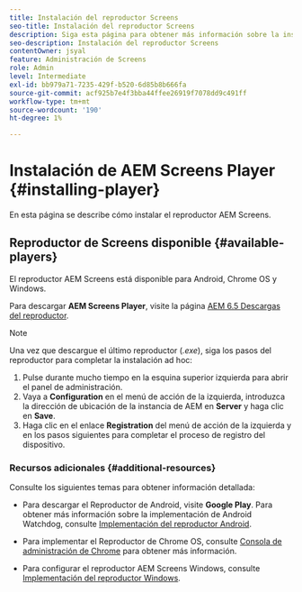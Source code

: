 ```yaml
---
title: Instalación del reproductor Screens
seo-title: Instalación del reproductor Screens
description: Siga esta página para obtener más información sobre la instalación del reproductor AEM Screens disponible.
seo-description: Instalación del reproductor Screens
contentOwner: jsyal
feature: Administración de Screens
role: Admin
level: Intermediate
exl-id: bb979a71-7235-429f-b520-6d85b8b666fa
source-git-commit: acf925b7e4f3bba44ffee26919f7078dd9c491ff
workflow-type: tm+mt
source-wordcount: '190'
ht-degree: 1%

---
```


# Instalación de AEM Screens Player {#installing-player}

En esta página se describe cómo instalar el reproductor AEM Screens.

## Reproductor de Screens disponible {#available-players}

El reproductor AEM Screens está disponible para Android, Chrome OS y Windows.

Para descargar **AEM Screens Player**, visite la página [AEM 6.5 Descargas del reproductor](https://download.macromedia.com/screens/).

>[!NOTE]
>
>Una vez que descargue el último reproductor (*.exe*), siga los pasos del reproductor para completar la instalación ad hoc:
>
>1. Pulse durante mucho tiempo en la esquina superior izquierda para abrir el panel de administración.
>1. Vaya a **Configuration** en el menú de acción de la izquierda, introduzca la dirección de ubicación de la instancia de AEM en **Server** y haga clic en **Save**.
>1. Haga clic en el enlace **Registration** del menú de acción de la izquierda y en los pasos siguientes para completar el proceso de registro del dispositivo.


### Recursos adicionales {#additional-resources}

Consulte los siguientes temas para obtener información detallada:

* Para descargar el Reproductor de Android, visite **Google Play**. Para obtener más información sobre la implementación de Android Watchdog, consulte [Implementación del reproductor Android](implementing-android-player.md).

* Para implementar el Reproductor de Chrome OS, consulte [Consola de administración de Chrome](implementing-chrome-os-player.md) para obtener más información.

* Para configurar el reproductor AEM Screens Windows, consulte [Implementación del reproductor Windows](implementing-windows-player.md).
